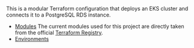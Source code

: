 This is a modular Terraform configuration that deploys an EKS cluster and connects it to a PostgreSQL RDS instance.

- [Modules](./modules)
  The current modules used for this project are directly taken from the official [Terraform Registry](https://registry.terraform.io/).
- [Environments](./environments)
